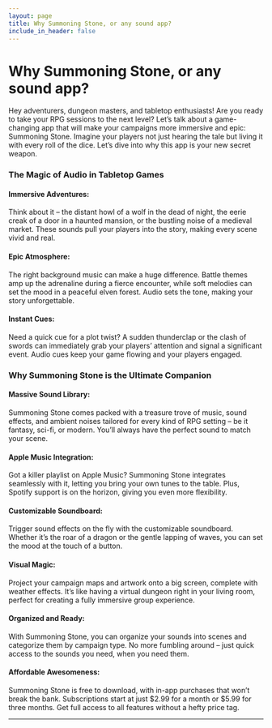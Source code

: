 ```yaml
---
layout: page
title: Why Summoning Stone, or any sound app?
include_in_header: false
---
```


# Why Summoning Stone, or any sound app?

Hey adventurers, dungeon masters, and tabletop enthusiasts! Are you ready to take your RPG sessions to the next level? Let’s talk about a game-changing app that will make your campaigns more immersive and epic: Summoning Stone. Imagine your players not just hearing the tale but living it with every roll of the dice. Let’s dive into why this app is your new secret weapon.

### The Magic of Audio in Tabletop Games

#### Immersive Adventures: 

Think about it – the distant howl of a wolf in the dead of night, the eerie creak of a door in a haunted mansion, or the bustling noise of a medieval market. These sounds pull your players into the story, making every scene vivid and real.

#### Epic Atmosphere: 
The right background music can make a huge difference. Battle themes amp up the adrenaline during a fierce encounter, while soft melodies can set the mood in a peaceful elven forest. Audio sets the tone, making your story unforgettable.

#### Instant Cues: 
Need a quick cue for a plot twist? A sudden thunderclap or the clash of swords can immediately grab your players’ attention and signal a significant event. Audio cues keep your game flowing and your players engaged.

### Why Summoning Stone is the Ultimate Companion

#### Massive Sound Library: 
Summoning Stone comes packed with a treasure trove of music, sound effects, and ambient noises tailored for every kind of RPG setting – be it fantasy, sci-fi, or modern. You’ll always have the perfect sound to match your scene.

#### Apple Music Integration: 
Got a killer playlist on Apple Music? Summoning Stone integrates seamlessly with it, letting you bring your own tunes to the table. Plus, Spotify support is on the horizon, giving you even more flexibility.

#### Customizable Soundboard: 
Trigger sound effects on the fly with the customizable soundboard. Whether it’s the roar of a dragon or the gentle lapping of waves, you can set the mood at the touch of a button.

#### Visual Magic: 
Project your campaign maps and artwork onto a big screen, complete with weather effects. It’s like having a virtual dungeon right in your living room, perfect for creating a fully immersive group experience.

#### Organized and Ready: 
With Summoning Stone, you can organize your sounds into scenes and categorize them by campaign type. No more fumbling around – just quick access to the sounds you need, when you need them.

#### Affordable Awesomeness: 
Summoning Stone is free to download, with in-app purchases that won’t break the bank. Subscriptions start at just $2.99 for a month or $5.99 for three months. Get full access to all features without a hefty price tag.

________
